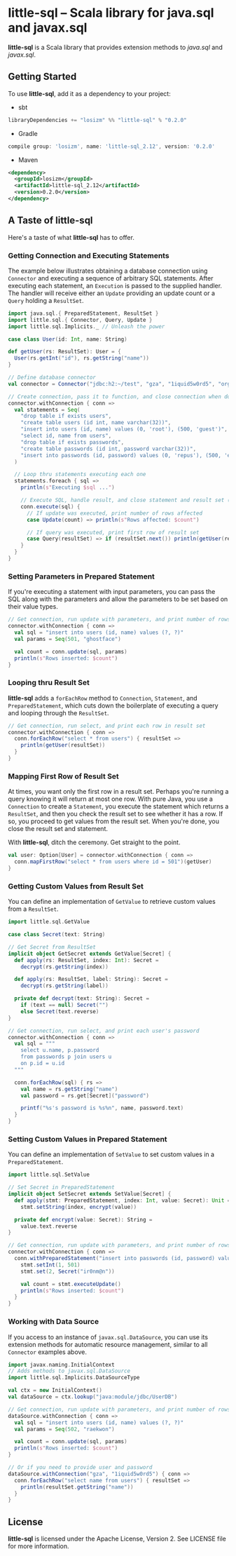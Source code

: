 # little-sql &ndash; Scala library for java.sql and javax.sql

**little-sql** is a Scala library that provides extension methods to _java.sql_
and _javax.sql_.

## Getting Started

To use **little-sql**, add it as a dependency to your project:

* sbt
```scala
libraryDependencies += "losizm" %% "little-sql" % "0.2.0"
```
* Gradle
```groovy
compile group: 'losizm', name: 'little-sql_2.12', version: '0.2.0'
```
* Maven
```xml
<dependency>
  <groupId>losizm</groupId>
  <artifactId>little-sql_2.12</artifactId>
  <version>0.2.0</version>
</dependency>
```

## A Taste of little-sql

Here's a taste of what **little-sql** has to offer.

### Getting Connection and Executing Statements

The example below illustrates obtaining a database connection using `Connector`
and executing a sequence of arbitrary SQL statements. After executing each
statement, an `Execution` is passed to the supplied handler. The handler will
receive either an `Update` providing an update count or a `Query` holding a
`ResultSet`.

```scala
import java.sql.{ PreparedStatement, ResultSet }
import little.sql.{ Connector, Query, Update }
import little.sql.Implicits._ // Unleash the power

case class User(id: Int, name: String)

def getUser(rs: ResultSet): User = {
  User(rs.getInt("id"), rs.getString("name"))
}

// Define database connector
val connector = Connector("jdbc:h2:~/test", "gza", "1iquid5w0rd5", "org.h2.Driver")

// Create connection, pass it to function, and close connection when done
connector.withConnection { conn =>
  val statements = Seq(
    "drop table if exists users",
    "create table users (id int, name varchar(32))",
    "insert into users (id, name) values (0, 'root'), (500, 'guest')",
    "select id, name from users",
    "drop table if exists passwords",
    "create table passwords (id int, password varchar(32))",
    "insert into passwords (id, password) values (0, 'repus'), (500, 'esuom')"
  )

  // Loop thru statements executing each one
  statements.foreach { sql =>
    println(s"Executing $sql ...")

    // Execute SQL, handle result, and close statement and result set (if any)
    conn.execute(sql) {
      // If update was executed, print number of rows affected
      case Update(count) => println(s"Rows affected: $count")

      // If query was executed, print first row of result set
      case Query(resultSet) => if (resultSet.next()) println(getUser(resultSet))
    }
  }
}
```

### Setting Parameters in Prepared Statement

If you're executing a statement with input parameters, you can pass the SQL
along with the parameters and allow the parameters to be set based on their
value types.

```scala
// Get connection, run update with parameters, and print number of rows inserted
connector.withConnection { conn =>
  val sql = "insert into users (id, name) values (?, ?)"
  val params = Seq(501, "ghostface")

  val count = conn.update(sql, params)
  println(s"Rows inserted: $count")
}
```

### Looping thru Result Set

**little-sql** adds a `forEachRow` method to `Connection`, `Statement`, and
`PreparedStatement`, which cuts down the boilerplate of executing a query and
looping through the `ResultSet`.

```scala
// Get connection, run select, and print each row in result set
connector.withConnection { conn =>
  conn.forEachRow("select * from users") { resultSet =>
    println(getUser(resultSet))
  }
}
```

### Mapping First Row of Result Set

At times, you want only the first row in a result set. Perhaps you're running
a query knowing it will return at most one row. With pure Java, you use a
`Connection` to create a `Statement`, you execute the statement which returns
a `ResultSet`, and then you check the result set to see whether it has a row. If
so, you proceed to get values from the result set. When you're done, you close
the result set and statement.

With **little-sql**, ditch the ceremony. Get straight to the point.

```scala
val user: Option[User] = connector.withConnection { conn =>
  conn.mapFirstRow("select * from users where id = 501")(getUser)
}
```

### Getting Custom Values from Result Set

You can define an implementation of `GetValue` to retrieve custom values from a
`ResultSet`.

```scala
import little.sql.GetValue

case class Secret(text: String)

// Get Secret from ResultSet
implicit object GetSecret extends GetValue[Secret] {
  def apply(rs: ResultSet, index: Int): Secret =
    decrypt(rs.getString(index))

  def apply(rs: ResultSet, label: String): Secret =
    decrypt(rs.getString(label))

  private def decrypt(text: String): Secret =
    if (text == null) Secret("")
    else Secret(text.reverse)
}

// Get connection, run select, and print each user's password
connector.withConnection { conn =>
  val sql = """
    select u.name, p.password
    from passwords p join users u
    on p.id = u.id
  """

  conn.forEachRow(sql) { rs =>
    val name = rs.getString("name")
    val password = rs.get[Secret]("password")

    printf("%s's password is %s%n", name, password.text)
  }
}
```

### Setting Custom Values in Prepared Statement

You can define an implementation of `SetValue` to set custom values in a
`PreparedStatement`.

```scala
import little.sql.SetValue

// Set Secret in PreparedStatement
implicit object SetSecret extends SetValue[Secret] {
  def apply(stmt: PreparedStatement, index: Int, value: Secret): Unit =
    stmt.setString(index, encrypt(value))

  private def encrypt(value: Secret): String =
    value.text.reverse
}

// Get connection, run update with parameters, and print number of rows inserted
connector.withConnection { conn =>
  conn.withPreparedStatement("insert into passwords (id, password) values (?, ?)") { stmt =>
    stmt.setInt(1, 501)
    stmt.set(2, Secret("ir0nm@n"))

    val count = stmt.executeUpdate()
    println(s"Rows inserted: $count")
  }
}
```

### Working with Data Source

If you access to an instance of `javax.sql.DataSource`, you can use its
extension methods for automatic resource management, similar to all `Connector`
examples above.

```scala
import javax.naming.InitialContext
// Adds methods to javax.sql.DataSource
import little.sql.Implicits.DataSourceType

val ctx = new InitialContext()
val dataSource = ctx.lookup("java:module/jdbc/UserDB")

// Get connection, run update with parameters, and print number of rows inserted
dataSource.withConnection { conn =>
  val sql = "insert into users (id, name) values (?, ?)"
  val params = Seq(502, "raekwon")

  val count = conn.update(sql, params)
  println(s"Rows inserted: $count")
}

// Or if you need to provide user and password
dataSource.withConnection("gza", "1iquid5w0rd5") { conn =>
  conn.forEachRow("select name from users") { resultSet =>
    println(resultSet.getString("name"))
  }
}
```

## License
**little-sql** is licensed under the Apache License, Version 2. See LICENSE file
for more information.
